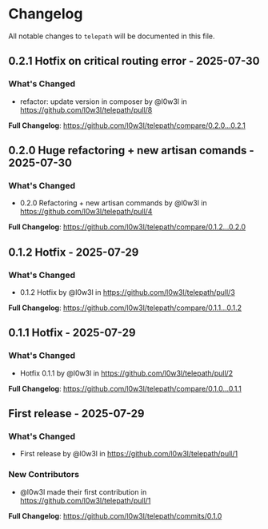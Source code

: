 # Changelog

All notable changes to `telepath` will be documented in this file.

## 0.2.1 Hotfix on critical routing error - 2025-07-30

### What's Changed

* refactor: update version in composer by @l0w3l in https://github.com/l0w3l/telepath/pull/8

**Full Changelog**: https://github.com/l0w3l/telepath/compare/0.2.0...0.2.1

## 0.2.0 Huge refactoring + new artisan comands - 2025-07-30

### What's Changed

* 0.2.0 Refactoring + new artisan commands by @l0w3l in https://github.com/l0w3l/telepath/pull/4

**Full Changelog**: https://github.com/l0w3l/telepath/compare/0.1.2...0.2.0

## 0.1.2 Hotfix - 2025-07-29

### What's Changed

* 0.1.2 Hotfix by @l0w3l in https://github.com/l0w3l/telepath/pull/3

**Full Changelog**: https://github.com/l0w3l/telepath/compare/0.1.1...0.1.2

## 0.1.1 Hotfix - 2025-07-29

### What's Changed

* Hotfix 0.1.1 by @l0w3l in https://github.com/l0w3l/telepath/pull/2

**Full Changelog**: https://github.com/l0w3l/telepath/compare/0.1.0...0.1.1

## First release - 2025-07-29

### What's Changed

* First release by @l0w3l in https://github.com/l0w3l/telepath/pull/1

### New Contributors

* @l0w3l made their first contribution in https://github.com/l0w3l/telepath/pull/1

**Full Changelog**: https://github.com/l0w3l/telepath/commits/0.1.0
